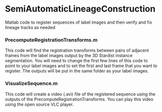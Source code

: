 # SemiAutomaticLineageConstruction
Matlab code to register sequences of label images and then verify and fix lineage tracks as needed

### PrecomputeRegistrationTransforms.m
  This code will find the registration transforms between pairs of adjacent frames from the label images output by the 3D Stardist instance segmentation. You will need to change the first few lines of this code to point to your label images and to set the first and last frame that you want to register. The outputs will be put in the same folder as your label images.
  
### VisualizeSequence.m
  This code will create a video (.avi) file of the registered sequence using the outputs of the PrecomputeRegistrationTransforms. You can play this video using the open source VLC player.
